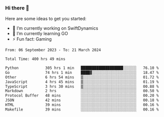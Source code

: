 ### Hi there 👋

Here are some ideas to get you started:

- 🔭 I’m currently working on SwiftDynamics
- 🌱 I’m currently learning GO
-  ⚡ Fun fact: Gaming
  
  <!--
- 👯 I’m looking to collaborate on ...
- 🤔 I’m looking for help with ...
- 💬 Ask me about ...
- 📫 How to reach me: ...
- 😄 Pronouns: ...
-->

<!--START_SECTION:waka-->

```txt
From: 06 September 2023 - To: 21 March 2024

Total Time: 400 hrs 49 mins

Python            305 hrs 1 min   ███████████████████░░░░░░   76.10 %
Go                74 hrs 1 min    ████▓░░░░░░░░░░░░░░░░░░░░   18.47 %
Other             6 hrs 54 mins   ▒░░░░░░░░░░░░░░░░░░░░░░░░   01.72 %
JavaScript        4 hrs 45 mins   ▒░░░░░░░░░░░░░░░░░░░░░░░░   01.19 %
TypeScript        3 hrs 30 mins   ▒░░░░░░░░░░░░░░░░░░░░░░░░   00.88 %
Markdown          2 hrs           ░░░░░░░░░░░░░░░░░░░░░░░░░   00.50 %
Protocol Buffer   48 mins         ░░░░░░░░░░░░░░░░░░░░░░░░░   00.20 %
JSON              42 mins         ░░░░░░░░░░░░░░░░░░░░░░░░░   00.18 %
HTML              39 mins         ░░░░░░░░░░░░░░░░░░░░░░░░░   00.16 %
Makefile          39 mins         ░░░░░░░░░░░░░░░░░░░░░░░░░   00.16 %
```

<!--END_SECTION:waka-->
